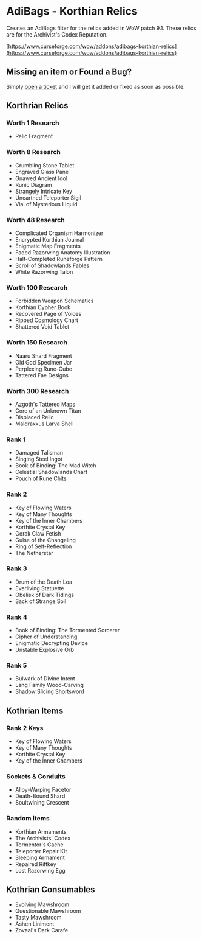 
# AdiBags - Korthian Relics

Creates an AdiBags filter for the relics added in WoW patch 9.1. These relics are for the Archivist's Codex Reputation.

[https://www.curseforge.com/wow/addons/adibags-korthian-relics](https://www.curseforge.com/wow/addons/adibags-korthian-relics)

## Missing an item or Found a Bug?

Simply [open a ticket](https://github.com/cr4ckp0t/AdiBags_KorthianRelics/issues) and I will get it added or fixed as soon as possible.

## Korthrian Relics

### Worth 1 Research

* Relic Fragment

### Worth 8 Research

* Crumbling Stone Tablet
* Engraved Glass Pane
* Gnawed Ancient Idol
* Runic Diagram
* Strangely Intricate Key
* Unearthed Teleporter Sigil
* Vial of Mysterious Liquid

### Worth 48 Research

* Complicated Organism Harmonizer
* Encrypted Korthian Journal
* Enigmatic Map Fragments
* Faded Razorwing Anatomy Illustration
* Half-Completed Runeforge Pattern
* Scroll of Shadowlands Fables
* White Razorwing Talon

### Worth 100 Research

* Forbidden Weapon Schematics
* Korthian Cypher Book
* Recovered Page of Voices
* Ripped Cosmology Chart
* Shattered Void Tablet

### Worth 150 Research

* Naaru Shard Fragment
* Old God Specimen Jar
* Perplexing Rune-Cube
* Tattered Fae Designs

### Worth 300 Research

* Azgoth's Tattered Maps
* Core of an Unknown Titan
* Displaced Relic
* Maldraxxus Larva Shell

### Rank 1

* Damaged Talisman
* Singing Steel Ingot
* Book of Binding: The Mad Witch
* Celestial Shadowlands Chart
* Pouch of Rune Chits

### Rank 2

* Key of Flowing Waters
* Key of Many Thoughts
* Key of the Inner Chambers
* Korthite Crystal Key
* Gorak Claw Fetish
* Gulse of the Changeling
* Ring of Self-Reflection
* The Netherstar

### Rank 3

* Drum of the Death Loa
* Everliving Statuette
* Obelisk of Dark Tidings
* Sack of Strange Soil

### Rank 4

* Book of Binding: The Tormented Sorcerer
* Cipher of Understanding
* Enigmatic Decrypting Device
* Unstable Explosive Orb

### Rank 5

* Bulwark of Divine Intent
* Lang Family Wood-Carving
* Shadow Slicing Shortsword

## Kothrian Items

### Rank 2 Keys

* Key of Flowing Waters
* Key of Many Thoughts
* Korthite Crystal Key
* Key of the Inner Chambers

### Sockets & Conduits

* Alloy-Warping Facetor
* Death-Bound Shard
* Soultwining Crescent

### Random Items

* Korthian Armaments
* The Archivists' Codex
* Tormentor's Cache
* Teleporter Repair Kit
* Sleeping Armament
* Repaired Riftkey
* Lost Razorwing Egg

## Kothrian Consumables

* Evolving Mawshroom
* Questionable Mawshroom
* Tasty Mawshroom
* Ashen Liniment
* Zovaal's Dark Carafe
